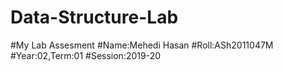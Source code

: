 # Data-Structure-Lab
#My Lab Assesment
#Name:Mehedi Hasan
#Roll:ASh2011047M
#Year:02,Term:01
#Session:2019-20
